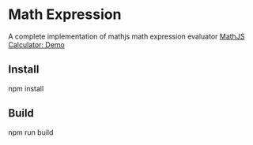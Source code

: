 # Math Expression

A complete implementation of mathjs math expression evaluator
<a href="https://www.dznequeo.net/awsapi/site/calculator/" target="_blank">MathJS Calculator: Demo</a>

## Install
npm install

## Build
npm run build 
